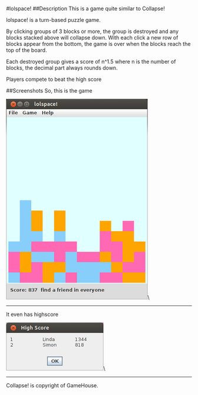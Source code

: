 #lolspace!
##Description
This is a game quite similar to Collapse!

lolspace! is a turn-based puzzle game.

By clicking groups of 3 blocks or more, the group is destroyed and any
blocks stacked above will collapse down.  With each click a new row of
blocks appear from the bottom, the game is over when the blocks reach the
top of the board.

Each destroyed group gives a score of n^1.5 where n is the number of blocks,
the decimal part always rounds down.

Players compete to beat the high score

##Screenshots
So, this is the game

![Game board](screenshot1.png "Showing board")\

---

It even has highscore

![Highscore](screenshot2.png "It even has highscore")\

---

Collapse! is copyright of GameHouse.

